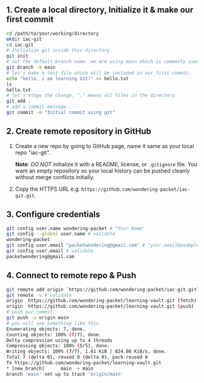 
## 1. Create a local directory, Initialize it & make our first commit

```bash
cd /path/to/your/working/directory
mkdir iac-git
cd iac-git
# initialize git inside this directory.
git init
# set the default branch name. we are using main which is commonly used.
git branch -m main
# let's make a test file which will be included in our first commit.
echo "hello, i am learning Git!" >> hello.txt
ls
hello.txt
# let's stage the change. "." means all files in the directory.
git add .
# add a commit message.
git commit -m "Initial commit using git"
``` 

## 2. Create remote repository in GitHub

1. Create a new repo by going to GitHub page, name it same as your local repo "iac-git".

	**Note**: *DO NOT* initialize it with a README, license, or `.gitignore` file. You want an _empty_ repository so your local history can be pushed cleanly without merge conflicts initially.

2. Copy the HTTPS URL e.g. `https://github.com/wondering-packet/iac-git.git`.

## 3. Configure credentials

```bash
git config user.name wondering-packet # "Your Name"
git config --global user.name # validate
wondering-packet
git config user.email "packetwondering@gmail.com" # "your.email@example.com"
git config user.email # validate
packetwondering@gmail.com
```

## 4. Connect to remote repo & Push

```bash
git remote add origin `https://github.com/wondering-packet/iac-git.git`
git remote -v # validate
origin  https://github.com/wondering-packet/learning-vault.git (fetch)  
origin  https://github.com/wondering-packet/learning-vault.git (push)
# push our commit.
git push -u origin main
# you will see something like this.
Enumerating objects: 7, done.  
Counting objects: 100% (7/7), done.  
Delta compression using up to 4 threads  
Compressing objects: 100% (5/5), done.  
Writing objects: 100% (7/7), 1.61 KiB | 824.00 KiB/s, done.  
Total 7 (delta 0), reused 0 (delta 0), pack-reused 0  
To https://github.com/wondering-packet/learning-vault.git  
* [new branch]      main -> main  
branch 'main' set up to track 'origin/main'
```


